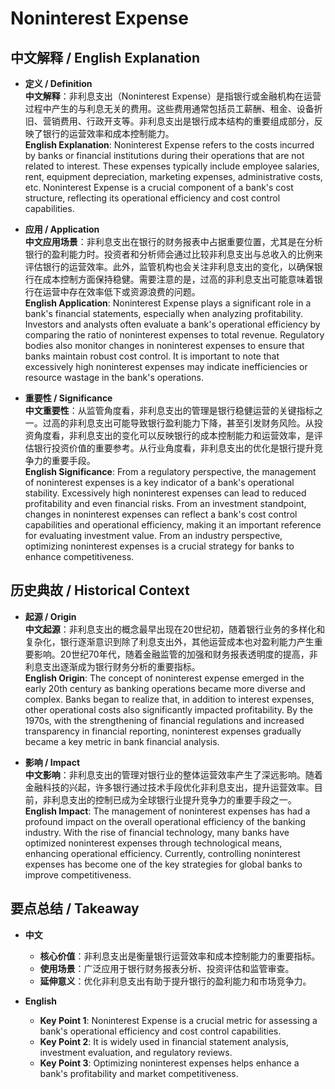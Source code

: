 # Noninterest Expense

## 中文解释 / English Explanation

* **定义 / Definition**  
  **中文解释**：非利息支出（Noninterest Expense）是指银行或金融机构在运营过程中产生的与利息无关的费用。这些费用通常包括员工薪酬、租金、设备折旧、营销费用、行政开支等。非利息支出是银行成本结构的重要组成部分，反映了银行的运营效率和成本控制能力。  
  **English Explanation**: Noninterest Expense refers to the costs incurred by banks or financial institutions during their operations that are not related to interest. These expenses typically include employee salaries, rent, equipment depreciation, marketing expenses, administrative costs, etc. Noninterest Expense is a crucial component of a bank's cost structure, reflecting its operational efficiency and cost control capabilities.

* **应用 / Application**  
  **中文应用场景**：非利息支出在银行的财务报表中占据重要位置，尤其是在分析银行的盈利能力时。投资者和分析师会通过比较非利息支出与总收入的比例来评估银行的运营效率。此外，监管机构也会关注非利息支出的变化，以确保银行在成本控制方面保持稳健。需要注意的是，过高的非利息支出可能意味着银行在运营中存在效率低下或资源浪费的问题。  
  **English Application**: Noninterest Expense plays a significant role in a bank's financial statements, especially when analyzing profitability. Investors and analysts often evaluate a bank's operational efficiency by comparing the ratio of noninterest expenses to total revenue. Regulatory bodies also monitor changes in noninterest expenses to ensure that banks maintain robust cost control. It is important to note that excessively high noninterest expenses may indicate inefficiencies or resource wastage in the bank's operations.

* **重要性 / Significance**  
  **中文重要性**：从监管角度看，非利息支出的管理是银行稳健运营的关键指标之一。过高的非利息支出可能导致银行盈利能力下降，甚至引发财务风险。从投资角度看，非利息支出的变化可以反映银行的成本控制能力和运营效率，是评估银行投资价值的重要参考。从行业角度看，非利息支出的优化是银行提升竞争力的重要手段。  
  **English Significance**: From a regulatory perspective, the management of noninterest expenses is a key indicator of a bank's operational stability. Excessively high noninterest expenses can lead to reduced profitability and even financial risks. From an investment standpoint, changes in noninterest expenses can reflect a bank's cost control capabilities and operational efficiency, making it an important reference for evaluating investment value. From an industry perspective, optimizing noninterest expenses is a crucial strategy for banks to enhance competitiveness.

## 历史典故 / Historical Context

* **起源 / Origin**  
  **中文起源**：非利息支出的概念最早出现在20世纪初，随着银行业务的多样化和复杂化，银行逐渐意识到除了利息支出外，其他运营成本也对盈利能力产生重要影响。20世纪70年代，随着金融监管的加强和财务报表透明度的提高，非利息支出逐渐成为银行财务分析的重要指标。  
  **English Origin**: The concept of noninterest expense emerged in the early 20th century as banking operations became more diverse and complex. Banks began to realize that, in addition to interest expenses, other operational costs also significantly impacted profitability. By the 1970s, with the strengthening of financial regulations and increased transparency in financial reporting, noninterest expenses gradually became a key metric in bank financial analysis.

* **影响 / Impact**  
  **中文影响**：非利息支出的管理对银行业的整体运营效率产生了深远影响。随着金融科技的兴起，许多银行通过技术手段优化非利息支出，提升运营效率。目前，非利息支出的控制已成为全球银行业提升竞争力的重要手段之一。  
  **English Impact**: The management of noninterest expenses has had a profound impact on the overall operational efficiency of the banking industry. With the rise of financial technology, many banks have optimized noninterest expenses through technological means, enhancing operational efficiency. Currently, controlling noninterest expenses has become one of the key strategies for global banks to improve competitiveness.

## 要点总结 / Takeaway

* **中文**  
  - **核心价值**：非利息支出是衡量银行运营效率和成本控制能力的重要指标。  
  - **使用场景**：广泛应用于银行财务报表分析、投资评估和监管审查。  
  - **延伸意义**：优化非利息支出有助于提升银行的盈利能力和市场竞争力。

* **English**  
  - **Key Point 1**: Noninterest Expense is a crucial metric for assessing a bank's operational efficiency and cost control capabilities.  
  - **Key Point 2**: It is widely used in financial statement analysis, investment evaluation, and regulatory reviews.  
  - **Key Point 3**: Optimizing noninterest expenses helps enhance a bank's profitability and market competitiveness.